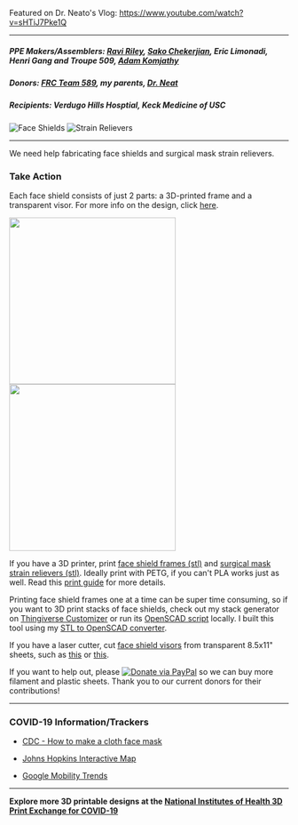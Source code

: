 Featured on Dr. Neato's Vlog: https://www.youtube.com/watch?v=sHTiJ7Pke1Q

--------

##### PPE Makers/Assemblers: [Ravi Riley](https://github.com/raviriley), [Sako Chekerjian](https://github.com/sakorocco), Eric Limonadi, Henri Gang and Troupe 509, [Adam Komjathy](https://github.com/adamkomjathy)

##### Donors: [FRC Team 589](https://cvrobots.com), my parents, [Dr. Neat](http://www.drneato.com)

##### Recipients: Verdugo Hills Hosptial, Keck Medicine of USC

![Face Shields](https://img.shields.io/badge/Face%20Shields-548-blue.svg) ![Strain Relievers](https://img.shields.io/badge/Strain%20Relievers-374-blue.svg) 

--------

We need help fabricating face shields and surgical mask strain relievers. 

### **Take Action**
Each face shield consists of just 2 parts: a 3D-printed frame and a transparent visor. For more info on the design, click [here](https://3dverkstan.se/protective-visor/).

<div>
<a href="https://mk03dverkstanb4pk6hu.kinstacdn.com/wp-content/uploads/2020/04/liggande1.jpg">
<img src="https://mk03dverkstanb4pk6hu.kinstacdn.com/wp-content/uploads/2020/04/liggande1.jpg" width="300">
</a>
<a href="https://mk03dverkstanb4pk6hu.kinstacdn.com/wp-content/uploads/2020/04/printoh3.jpg">
<img src="https://mk03dverkstanb4pk6hu.kinstacdn.com/wp-content/uploads/2020/04/printoh3.jpg" width="300">
</a>
</div>

If you have a 3D printer, print [face shield frames (stl)](https://github.com/raviriley/PPE-for-COVID19/blob/master/Face%20Shield/Face%20Shield%20Frame.stl) and [surgical mask strain relievers (stl)](/surgical%20mask%20strap%20strain%20relief.stl). Ideally print with PETG, if you can't PLA works just as well.
Read this [print guide](https://3dverkstan.se/protective-visor/protective-visor-print-guide/) for more details.

Printing face shield frames one at a time can be super time consuming, so if you want to 3D print stacks of face shields, check out my stack generator on [Thingiverse Customizer](https://www.thingiverse.com/apps/customizer/run?thing_id=4311414) or run its [OpenSCAD script](https://github.com/raviriley/PPE-for-COVID19/tree/master/Face%20Shield/3D%20Printing%20Files%20(STL)/Stacks/customizable) locally. I built this tool using my [STL to OpenSCAD converter](https://github.com/raviriley/STL-to-OpenSCAD-Converter).

If you have a laser cutter, cut [face shield visors](/Face%20Shield/Templates%20%26%20Laser%20Cutting%20files) from transparent 8.5x11" sheets, such as [this](https://www.amazon.com/CFS-Products-Inches-Binding-Covers/dp/B07SB6ZKBD) or [this](https://www.amazon.com/Fellowes-Binding-Presentation-Covers-52089/dp/B0015ZVXIW/).

If you want to help out, please [![Donate via PayPal](https://img.shields.io/badge/PayPal-donate-green.svg?logo=paypal)](https://www.paypal.me/raviriley)
 so we can buy more filament and plastic sheets. Thank you to our current donors for their contributions!

--------

### COVID-19 Information/Trackers

- [CDC - How to make a cloth face mask](https://www.cdc.gov/coronavirus/2019-ncov/prevent-getting-sick/diy-cloth-face-coverings.html)

- [Johns Hopkins Interactive Map](https://coronavirus.jhu.edu/map.html)

- [Google Mobility Trends](https://www.google.com/covid19/mobility/)

--------

**Explore more 3D printable designs at the [National Institutes of Health 3D Print Exchange for COVID-19](https://3dprint.nih.gov/collections/covid-19-response)**
